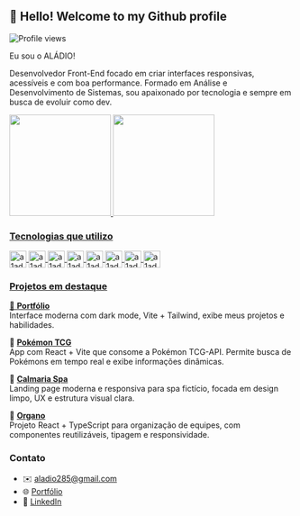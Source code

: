 ## 👋 Hello! Welcome to my Github profile

<p align="left"> <img src="https://komarev.com/ghpvc/?username=a1ad10&color=yellow" alt="Profile views" /> </p>

Eu sou o ALÁDIO!

Desenvolvedor Front-End focado em criar interfaces responsivas, acessíveis e com boa performance. Formado em Análise e Desenvolvimento de Sistemas, sou apaixonado por tecnologia e sempre em busca de evoluir como dev.

<dvi>
  <a href="https://github.com/a1ad10">
  <img height="180em" src="https://github-readme-stats.vercel.app/api?username=a1ad10&show_icons=true&theme=gh-light-mode-only"/> 
  <img height="180em" src="https://github-readme-stats.vercel.app/api/top-langs/?username=a1ad10&layout=compact&theme=gh-light-mode-only"/>
</div>

### Tecnologias que utilizo

<div>
  
  <img align="center" alt="a1ad10-html" height="30" widht="40" src="https://cdn.jsdelivr.net/gh/devicons/devicon/icons/html5/html5-original.svg"/>
  <img align="center" alt="a1ad10-html" height="30" widht="40" src="https://cdn.jsdelivr.net/gh/devicons/devicon/icons/css3/css3-original.svg"/>
  <img align="center" alt="a1ad10-html" height="30" widht="40" src="https://cdn.jsdelivr.net/gh/devicons/devicon/icons/javascript/javascript-original.svg"/>
  <img align="center" alt="a1ad10-html" height="30" widht="40" src="https://cdn.jsdelivr.net/gh/devicons/devicon/icons/typescript/typescript-original.svg"/>
  <img align="center" alt="a1ad10-html" height="30" widht="40" src="https://cdn.jsdelivr.net/gh/devicons/devicon@latest/icons/bootstrap/bootstrap-original.svg"/>
  <img align="center" alt="a1ad10-html" height="30" widht="40" src="https://cdn.jsdelivr.net/gh/devicons/devicon/icons/react/react-original.svg"/> 
  <img align="center" alt="a1ad10-html" height="30" widht="40" src="https://cdn.jsdelivr.net/gh/devicons/devicon@latest/icons/sass/sass-original.svg"/>
  <img align="center" alt="a1ad10-html" height="30" widht="40" src="https://cdn.jsdelivr.net/gh/devicons/devicon@latest/icons/tailwindcss/tailwindcss-original.svg"/>
            
### Projetos em destaque    

🔹 [**Portfólio**](https://meu-portfolio-opal-pi.vercel.app)  
Interface moderna com dark mode, Vite + Tailwind, exibe meus projetos e habilidades.

🔹 [**Pokémon TCG**](https://pokemon-weld-mu.vercel.app)  
App com React + Vite que consome a Pokémon TCG-API. Permite busca de Pokémons em tempo real e exibe informações dinâmicas.

🔹 [**Calmaria Spa**](https://calmaria-spa.vercel.app)  
Landing page moderna e responsiva para spa fictício, focada em design limpo, UX e estrutura visual clara.

🔹 [**Organo**](https://organo-ts-mocha.vercel.app)  
Projeto React + TypeScript para organização de equipes, com componentes reutilizáveis, tipagem e responsividade.


### Contato

- ✉️ aladio285@gmail.com  
- 🌐 [Portfólio](https://meu-portfolio-opal-pi.vercel.app)  
- 🔗 [LinkedIn](https://linkedin.com/in/aladio-junior285)

